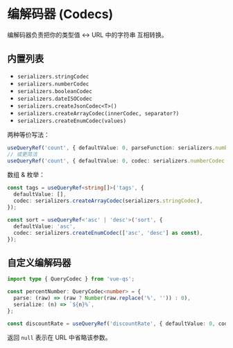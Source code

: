 # 编解码器 (Codecs)

编解码器负责把你的类型值 <-> URL 中的字符串 互相转换。

## 内置列表

- `serializers.stringCodec`
- `serializers.numberCodec`
- `serializers.booleanCodec`
- `serializers.dateISOCodec`
- `serializers.createJsonCodec<T>()`
- `serializers.createArrayCodec(innerCodec, separator?)`
- `serializers.createEnumCodec(values)`

两种等价写法：

```ts
useQueryRef('count', { defaultValue: 0, parseFunction: serializers.numberCodec.parse });
// 或更简洁
useQueryRef('count', { defaultValue: 0, codec: serializers.numberCodec });
```

数组 & 枚举：

```ts
const tags = useQueryRef<string[]>('tags', {
  defaultValue: [],
  codec: serializers.createArrayCodec(serializers.stringCodec),
});

const sort = useQueryRef<'asc' | 'desc'>('sort', {
  defaultValue: 'asc',
  codec: serializers.createEnumCodec(['asc', 'desc'] as const),
});
```

## 自定义编解码器

```ts
import type { QueryCodec } from 'vue-qs';

const percentNumber: QueryCodec<number> = {
  parse: (raw) => (raw ? Number(raw.replace('%', '')) : 0),
  serialize: (n) => `${n}%`,
};

const discountRate = useQueryRef('discountRate', { defaultValue: 0, codec: percentNumber });
```

返回 `null` 表示在 URL 中省略该参数。
